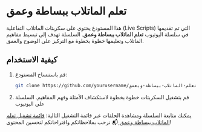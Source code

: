 # تعلم الماتلاب ببساطة وعمق  
هذا المستودع يحتوي على سكربتات الماتلاب التفاعلية (Live Scripts) التي تم تقديمها في سلسلة اليوتيوب **تعلم الماتلاب ببساطة وعمق**. السلسلة تهدف إلى تبسيط مفاهيم الماتلاب وتعليمها خطوة بخطوة مع التركيز على الوضوح والعمق.   

## كيفية الاستخدام  
1. قم باستنساخ المستودع:  
   ```bash
   git clone https://github.com/yourusername/تعلم-الماتلاب-ببساطة-وبعمق.git

2. قم بتشغيل السكربتات خطوة بخطوة لاستكشاف الأمثلة وفهم المفاهيم.
السلسلة على اليوتيوب

يمكنك متابعة السلسلة ومشاهدة الحلقات عبر قائمة التشغيل التالية:
[قائمة تشغيل تعلم الماتلاب ببساطة وعمق
](https://www.youtube.com/playlist?list=PLupDPbDtpAQ3d1uou_JG1BgyerSBmqmy2)
📬 نرحب بملاحظاتكم واقتراحاتكم لتحسين المحتوى!
